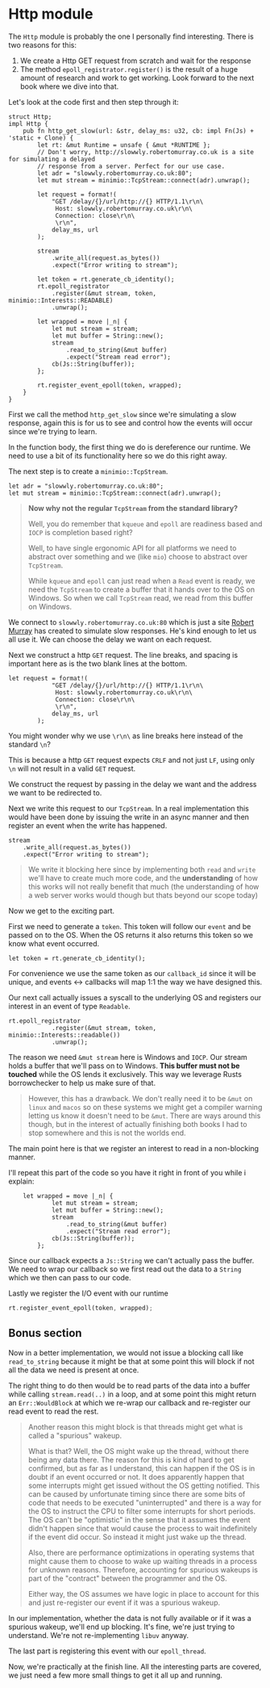 # Http module

The `Http` module is probably the one I personally find interesting. There is
two reasons for this:

1. We create a Http GET request from scratch and wait for the response
2. The method `epoll_registrator.register()` is the result of a huge amount of research and work to get working. Look forward to the next book where we dive into that.

Let's look at the code first and then step through it:

```rust, no_run
struct Http;
impl Http {
    pub fn http_get_slow(url: &str, delay_ms: u32, cb: impl Fn(Js) + 'static + Clone) {
        let rt: &mut Runtime = unsafe { &mut *RUNTIME };
        // Don't worry, http://slowwly.robertomurray.co.uk is a site for simulating a delayed
        // response from a server. Perfect for our use case.
        let adr = "slowwly.robertomurray.co.uk:80";
        let mut stream = minimio::TcpStream::connect(adr).unwrap();

        let request = format!(
            "GET /delay/{}/url/http://{} HTTP/1.1\r\n\
             Host: slowwly.robertomurray.co.uk\r\n\
             Connection: close\r\n\
             \r\n",
            delay_ms, url
        );

        stream
            .write_all(request.as_bytes())
            .expect("Error writing to stream");

        let token = rt.generate_cb_identity();
        rt.epoll_registrator
            .register(&mut stream, token, minimio::Interests::READABLE)
            .unwrap();

        let wrapped = move |_n| {
            let mut stream = stream;
            let mut buffer = String::new();
            stream
                .read_to_string(&mut buffer)
                .expect("Stream read error");
            cb(Js::String(buffer));
        };

        rt.register_event_epoll(token, wrapped);
    }
}
```

First we call the method `http_get_slow` since we're simulating a slow response, again
this is for us to see and control how the events will occur since we're trying to learn.

In the function body, the first thing we do is dereference our runtime. We need to use a bit of its functionality here so we do this right away.

The next step is to create a `minimio::TcpStream`.

```rust, no_run
let adr = "slowwly.robertomurray.co.uk:80";
let mut stream = minimio::TcpStream::connect(adr).unwrap();
```

> **Now why not the regular `TcpStream` from the standard library?**
>
> Well, you do remember that `kqueue` and `epoll` are readiness based and `IOCP` is
> completion based right?
>
> Well, to have single ergonomic API for all platforms
> we need to abstract over something and we (like `mio`) choose to abstract over `TcpStream`.
>
> While `kqueue` and `epoll` can just read when a `Read` event is ready, we need the `TcpStream` to create a buffer that it hands over to the OS on Windows. So when we call `TcpStream` read, we read from this buffer on Windows.

We connect to `slowwly.robertomurray.co.uk:80` which is just a site [Robert Murray](https://github.com/rob-murray) has created
to simulate slow responses. He's kind enough to let us all use it. We can choose the delay we want on
each request.

Next we construct a http `GET` request. The line breaks, and spacing is important here
as is the two blank lines at the bottom.
```rust, no_run
let request = format!(
            "GET /delay/{}/url/http://{} HTTP/1.1\r\n\
             Host: slowwly.robertomurray.co.uk\r\n\
             Connection: close\r\n\
             \r\n",
            delay_ms, url
        );
```

You might wonder why we use `\r\n\` as line breaks here instead of the standard `\n`?

This is because a http `GET` request expects `CRLF` and not just `LF`, using only `\n` will
not result in a valid `GET` request.

We construct the request by passing in the delay we want and the address we
want to be redirected to.

Next we write this request to our `TcpStream`. In a real implementation this would
have been done by issuing the write in an async manner and then register an event
when the write has happened.

```rust, no_run
stream
    .write_all(request.as_bytes())
    .expect("Error writing to stream");
```

> We write it blocking here since by implementing both `read` and `write` we'll have
> to create much more code, and the **understanding** of how this works will not really
> benefit that much (the understanding of how a web server works would though but thats
> beyond our scope today)

Now we get to the exciting part.

First we need to generate a `token`. This token will follow our `event` and be passed
on to the OS. When the OS returns it also returns this token so we know what event
occurred.

```rust, no_run
let token = rt.generate_cb_identity();
```

For convenience we use the same token as our `callback_id` since it will be unique, and
events <-> callbacks will map 1:1 the way we have designed this.

Our next call actually issues a syscall to the underlying OS and registers our
interest in an event of type `Readable`.

```rust, no_run
rt.epoll_registrator
            .register(&mut stream, token, minimio::Interests::readable())
            .unwrap();
```

The reason we need `&mut stream` here is Windows and `IOCP`. Our stream holds a
buffer that we'll pass on to Windows. **This buffer must not be touched** while
the OS lends it exclusively. This way we leverage Rusts borrowchecker to help us
make sure of that.

> However, this has a drawback. We don't really need it to be `&mut` on `linux` and `macos`
> so on these systems we might get a compiler warning letting us know it doesn't need
> to be `&mut`. There are ways around this though, but in the interest of actually finishing
> both books I had to stop somewhere and this is not the worlds end.

The main point here is that we register an interest to read in a non-blocking manner.

I'll repeat this part of the code so you have it right in front of you while i
explain:

```rust, no_run
    let wrapped = move |_n| {
            let mut stream = stream;
            let mut buffer = String::new();
            stream
                .read_to_string(&mut buffer)
                .expect("Stream read error");
            cb(Js::String(buffer));
        };
```

Since our callback expects a `Js::String` we can't actually pass the buffer. We need
to wrap our callback so we first read out the data to a `String` which we then
can pass to our code.

Lastly we register the I/O event with our runtime

```rust
rt.register_event_epoll(token, wrapped);
```

## Bonus section

Now in a better implementation, we would not issue a blocking call like `read_to_string`
because it might be that at some point this will block if not all the data we need
is present at once.

The right thing to do then would be to read parts of the
data into a buffer while calling `stream.read(..)` in a loop, and at some point
this might return an `Err::WouldBlock` at which we re-wrap our callback and re-register
our read event to read the rest.


> Another reason this might block is that threads might get what is called a "spurious" wakeup.
>
> What is that? Well, the OS might wake up the thread, without there being any data there. The
> reason for this is kind of hard to get confirmed, but as far as I understand, this can happen if
> the OS is in doubt if an event occurred or not. It does apparently happen that some interrupts
> might get issued without the OS getting notified. This can be caused by unfortunate timing since
> there are some bits of code that needs to be executed "uninterrupted" and there is a way for the
> OS to instruct the CPU to filter some interrupts for short periods. The OS can't be "optimistic" in the
> sense that it assumes the event didn't happen since that would cause the process to wait indefinitely
> if the event did occur. So instead it might just wake up the thread.
>
> Also, there are performance optimizations
> in operating systems that might cause them to choose to wake up waiting threads in a process for unknown
> reasons. Therefore, accounting for spurious wakeups is part of the "contract" between the programmer
> and the OS.
>
> Either way, the OS assumes we have logic in place to account for this and just re-register our event
> if it was a spurious wakeup.

In our implementation, whether the data is not fully available or if it was a spurious wakeup, we'll end
up blocking. It's fine, we're just trying to understand. We're not re-implementing `libuv` anyway.

The last part is registering this event with our `epoll_thread`.

Now, we're practically at the finish line. All the interesting parts are covered, we just
need a few more small things to get it all up and running.
